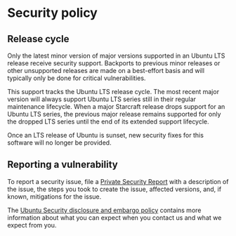 # Security policy

## Release cycle

<!---
The information under this header may not be strictly accurate for all applications.
Review the wording carefully and only copy it if the support offered makes sense. If it
seems wrong, speak with Canonical Security Engineering about refining a version for
your application.
-->

Only the latest minor version of major versions supported in an Ubuntu LTS release
receive security support. Backports to previous minor releases or other unsupported
releases are made on a best-effort basis and will typically only be done for critical
vulnerabilities.

This support tracks the Ubuntu LTS release cycle. The most recent major version will
always support Ubuntu LTS series still in their regular maintenance lifecycle. When a
major Starcraft release drops support for an Ubuntu LTS series, the previous major
release remains supported for only the dropped LTS series until the end of its extended
support lifecycle.

Once an LTS release of Ubuntu is sunset, new security fixes for this software will no
longer be provided.

## Reporting a vulnerability

<!---
Replace the first link in this section with your repository's advisories board. See
GitHub's documentation for enabling the security advisory tab on a repository:
https://docs.github.com/en/code-security/security-advisories/working-with-repository-security-advisories/configuring-private-vulnerability-reporting-for-a-repository
-->

To report a security issue, file a [Private Security
Report](https://github.com/canonical/starcraft/security/advisories/new) with a
description of the issue, the steps you took to create the issue, affected versions,
and, if known, mitigations for the issue.

The [Ubuntu Security disclosure and embargo
policy](https://ubuntu.com/security/disclosure-policy) contains more information about
what you can expect when you contact us and what we expect from you.
